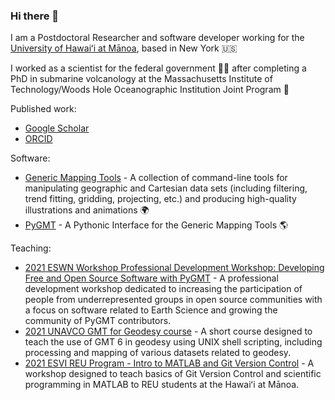 ### Hi there 👋

I am a Postdoctoral Researcher and software developer working for the
[University of Hawaiʻi at Mānoa](https://manoa.hawaii.edu/), based in New York
:us:

I worked as a scientist for the federal government :technologist: after
completing a PhD in submarine volcanology at the Massachusetts Institute
of Technology/Woods Hole Oceanographic Institution Joint Program :volcano:

Published work:

- [Google Scholar](https://scholar.google.com/citations?user=pEVL_ocAAAAJ)
- [ORCID](https://orcid.org/0000-0003-0180-8928)

Software:

- [Generic Mapping Tools](https://github.com/GenericMappingTools/gmt) - A
  collection of command-line tools for manipulating geographic and Cartesian
  data sets (including filtering, trend fitting, gridding, projecting, etc.)
  and producing high-quality illustrations and animations :earth_africa:
- [PyGMT](https://github.com/GenericMappingTools/pygmt) - A Pythonic Interface
  for the Generic Mapping Tools :earth_americas:

Teaching:

- [2021 ESWN Workshop Professional Development Workshop: Developing Free and Open Source Software with PyGMT](https://github.com/GenericMappingTools/2021-eswn-pygmt-workshop) - A professional development workshop dedicated to increasing the participation of people
  from underrepresented groups in open source communities with a focus on software related to Earth Science and growing
  the community of PyGMT contributors.
- [2021 UNAVCO GMT for Geodesy course](https://github.com/GenericMappingTools/2021-unavco-course) - A short course designed
  to teach the use of GMT 6 in geodesy using UNIX shell scripting, including processing and mapping of various datasets
  related to geodesy.
- [2021 ESVI REU Program - Intro to MATLAB and Git Version Control](https://github.com/meghanrjones/2021-reu-matlab-git) -
  A workshop designed to teach basics of Git Version Control and scientific programming in MATLAB to REU students at the
  Hawaiʻi at Mānoa.
